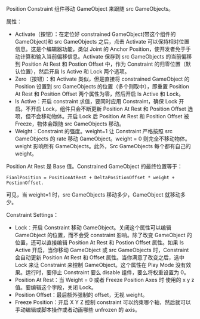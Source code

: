 Position Constraint 组件移动 GameObject 来跟随 src GameObjects。

属性：

- Activate（按钮）：在定位好 constrained GameObject(带这个组件的 GameObject)和 src GameObjects 之后，点击 Activate 可以保持相对位置信息。这是个编辑器功能，类似 Joint 的 Anchor Position，使开发者免于手动计算和输入当前偏移信息。Activate 保存到 src GameObjects 的当前偏移到 Position At Rest 和 Postion Offset 中，作为 Constraint 的归零位置（默认位置），然后开启 Is Active 和 Lock 两个选项。
- Zero（按钮）：和 Activate 类似，但是直接将 constrained GameObject 的 Position 设置到 src GameObjects 的位置（多个则取中），即重置 Position At Rest 和 Position Offset 两个属性为零，然后开启 Is Active 和 Lock。
- Is Active：开启 constraint 求值，要同时应用 Constraint，确保 Lock 开启。不开启 Lock，组件只会不断更新 Position At Rest 和 Position Offset 选项，但不会移动物体。开启 Lock 后 Position At Rest 和 Position Offset 被 Freeze，物体会跟随 src GameObjects 移动。
- Weight：Constraint 的强度。weight=1 让 Constraint 严格按照 src GameObjects 的 rate 移动 GameObject。weight = 0 则完全不移动物体。weight 影响所有 GameObjects。此外，Src GameObjects 每个都有自己的 weight。

Position At Rest 是 Base 值。Constrained GameObject 的最终位置等于：

```
FianlPosition = PositionAtRest + DeltaPositionOffset * weight + PostionOffset.
```

可见，当 weight=1 时，src GameObjects 移动多少，GameObject 就移动多少。

Constraint Settings：

- Lock：开启 Constraint 移动 GameObject。关闭这个属性可以编辑 GameObject 的位置，而不会受 constraint 影响。除了改变 GameObject 的位置，还可以直接编辑 Position At Rest 和 Postion Offset 属性。如果 Is Active 开启，当你移动 GameObject 或 src GameObjects 时，Constraint 会自动更新 Position At Rest 和 Offset 属性。当你满意了改变之后，选中 Lock 来让 Constraint 来控制 GameObject。这个属性在 Play Mode 没有效果。运行时，要停止 Constraint 要么 disable 组件，要么将权重设置为 0。
- Position At Rest：当 Weight = 0 或者 Freeze Position Axes 时 使用的 x y z 值。要编辑这个字段，关闭 Lock。
- Position Offset：最后额外强制的 offset，无视 weight。
- Freeze Position：开启 X Y Z 控制 constraint 可以约束哪个轴，然后就可以手动编辑或脚本操作或者动画哪些 unfrozen 的 axis。

